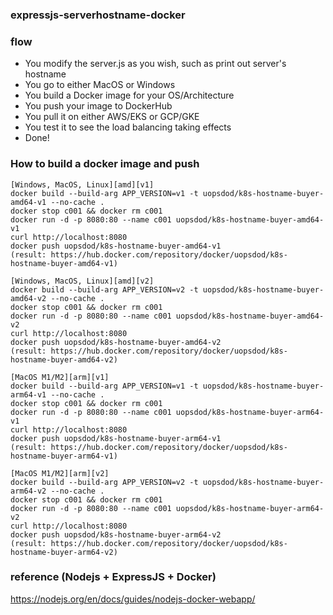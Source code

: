 ### expressjs-serverhostname-docker

### flow

- You modify the server.js as you wish, such as print out server's hostname
- You go to either MacOS or Windows
- You build a Docker image for your OS/Architecture
- You push your image to DockerHub 
- You pull it on either AWS/EKS or GCP/GKE 
- You test it to see the load balancing taking effects
- Done!

### How to build a docker image and push 

```
[Windows, MacOS, Linux][amd][v1]
docker build --build-arg APP_VERSION=v1 -t uopsdod/k8s-hostname-buyer-amd64-v1 --no-cache .
docker stop c001 && docker rm c001
docker run -d -p 8080:80 --name c001 uopsdod/k8s-hostname-buyer-amd64-v1
curl http://localhost:8080
docker push uopsdod/k8s-hostname-buyer-amd64-v1
(result: https://hub.docker.com/repository/docker/uopsdod/k8s-hostname-buyer-amd64-v1)
```

```
[Windows, MacOS, Linux][amd][v2]
docker build --build-arg APP_VERSION=v2 -t uopsdod/k8s-hostname-buyer-amd64-v2 --no-cache .
docker stop c001 && docker rm c001
docker run -d -p 8080:80 --name c001 uopsdod/k8s-hostname-buyer-amd64-v2
curl http://localhost:8080
docker push uopsdod/k8s-hostname-buyer-amd64-v2
(result: https://hub.docker.com/repository/docker/uopsdod/k8s-hostname-buyer-amd64-v2)
```

```
[MacOS M1/M2][arm][v1]
docker build --build-arg APP_VERSION=v1 -t uopsdod/k8s-hostname-buyer-arm64-v1 --no-cache .
docker stop c001 && docker rm c001
docker run -d -p 8080:80 --name c001 uopsdod/k8s-hostname-buyer-arm64-v1
curl http://localhost:8080
docker push uopsdod/k8s-hostname-buyer-arm64-v1
(result: https://hub.docker.com/repository/docker/uopsdod/k8s-hostname-buyer-arm64-v1)
```

```
[MacOS M1/M2][arm][v2]
docker build --build-arg APP_VERSION=v2 -t uopsdod/k8s-hostname-buyer-arm64-v2 --no-cache .
docker stop c001 && docker rm c001
docker run -d -p 8080:80 --name c001 uopsdod/k8s-hostname-buyer-arm64-v2
curl http://localhost:8080
docker push uopsdod/k8s-hostname-buyer-arm64-v2
(result: https://hub.docker.com/repository/docker/uopsdod/k8s-hostname-buyer-arm64-v2)
```

### reference (Nodejs + ExpressJS + Docker)
https://nodejs.org/en/docs/guides/nodejs-docker-webapp/
